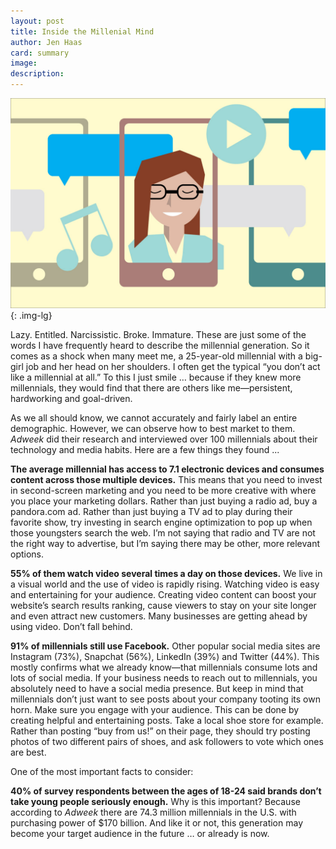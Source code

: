 ```yaml
---
layout: post
title: Inside the Millenial Mind
author: Jen Haas
card: summary
image: 
description:
---
```


![Millenials](/img/millenials.jpg){: .img-lg}

Lazy. Entitled. Narcissistic. Broke. Immature. These are just some of the words I have frequently heard to describe the millennial generation. So it comes as a shock when many meet me, a 25-year-old millennial with a big-girl job and her head on her shoulders. I often get the typical “you don’t act like a millennial at all.” To this I just smile … because if they knew more millennials, they would find that there are others like me—persistent, hardworking and goal-driven.

As we all should know, we cannot accurately and fairly label an entire demographic. However, we can observe how to best market to them. *Adweek* did their research and interviewed over 100 millennials about their technology and media habits. Here are a few things they found ...

**The average millennial has access to 7.1 electronic devices and consumes content across those multiple devices.** This means that you need to invest in second-screen marketing and you need to be more creative with where you place your marketing dollars. Rather than just buying a radio ad, buy a pandora.com ad. Rather than just buying a TV ad to play during their favorite show, try investing in search engine optimization to pop up when those youngsters search the web. I’m not saying that radio and TV are not the right way to advertise, but I’m saying there may be other, more relevant options.

**55% of them watch video several times a day on those devices.**  We live in a visual world and the use of video is rapidly rising. Watching video is easy and entertaining for your audience. Creating video content can boost your website’s search results ranking, cause viewers to stay on your site longer and even attract new customers. Many businesses are getting ahead by using video. Don’t fall behind.

**91% of millennials still use Facebook.** Other popular social media sites are Instagram (73%), Snapchat (56%), LinkedIn (39%) and Twitter (44%). This mostly confirms what we already know—that millennials consume lots and lots of social media. If your business needs to reach out to millennials, you absolutely need to have a social media presence. But keep in mind that millennials don’t just want to see posts about your company tooting its own horn. Make sure you engage with your audience. This can be done by creating helpful and entertaining posts. Take a local shoe store for example. Rather than posting “buy from us!” on their page, they should try posting photos of two different pairs of shoes, and ask followers to vote which ones are best.

One of the most important facts to consider:

**40% of survey respondents between the ages of 18-24 said brands don’t take young people seriously enough.** Why is this important? Because according to *Adweek* there are 74.3 million millennials in the U.S. with purchasing power of $170 billion. And like it or not, this generation may become your target audience in the future … or already is now. 

